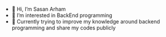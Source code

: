 - 👋 Hi, I’m Sasan Arham
- 👀 I’m interested in BackEnd programming 
- 🌱 Currently trying to improve my knowledge around backend programming and share my codes publicly 

